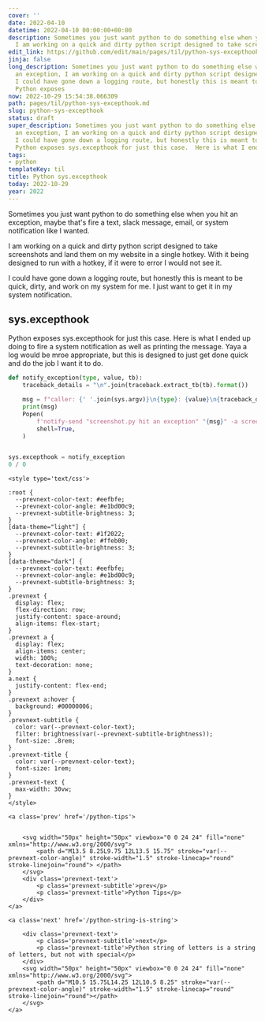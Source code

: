 ```yaml
---
cover: ''
date: 2022-04-10
datetime: 2022-04-10 00:00:00+00:00
description: Sometimes you just want python to do something else when you hit an exception,
  I am working on a quick and dirty python script designed to take screenshots I co
edit_link: https://github.com/edit/main/pages/til/python-sys-excepthook.md
jinja: false
long_description: Sometimes you just want python to do something else when you hit
  an exception, I am working on a quick and dirty python script designed to take screenshots
  I could have gone down a logging route, but honestly this is meant to be quick,
  Python exposes
now: 2022-10-29 15:54:38.066309
path: pages/til/python-sys-excepthook.md
slug: python-sys-excepthook
status: draft
super_description: Sometimes you just want python to do something else when you hit
  an exception, I am working on a quick and dirty python script designed to take screenshots
  I could have gone down a logging route, but honestly this is meant to be quick,
  Python exposes sys.excepthook for just this case.  Here is what I ended up
tags:
- python
templateKey: til
title: Python sys.excepthook
today: 2022-10-29
year: 2022
---
```


Sometimes you just want python to do something else when you hit an exception,
maybe that's fire a text, slack message, email, or system notification like I
wanted.

I am working on a quick and dirty python script designed to take screenshots
and land them on my website in a single hotkey.  With it being designed to run
with a hotkey, if it were to error I would not see it.

I could have gone down a logging route, but honestly this is meant to be quick,
dirty, and work on my system for me.  I just want to get it in my system
notification.

## sys.excepthook

Python exposes sys.excepthook for just this case.  Here is what I ended up
doing to fire a system notification as well as printing the message.  Yaya a
log would be mroe appropriate, but this is designed to just get done quick and
do the job I want it to do.

```python
def notify_exception(type, value, tb):
    traceback_details = "\n".join(traceback.extract_tb(tb).format())

    msg = f"caller: {' '.join(sys.argv)}\n{type}: {value}\n{traceback_details}"
    print(msg)
    Popen(
        f'notify-send "screenshot.py hit an exception" "{msg}" -a screenshot.py',
        shell=True,
    )


sys.excepthook = notify_exception
0 / 0
```
<div class='prevnext'>

    <style type='text/css'>

    :root {
      --prevnext-color-text: #eefbfe;
      --prevnext-color-angle: #e1bd00c9;
      --prevnext-subtitle-brightness: 3;
    }
    [data-theme="light"] {
      --prevnext-color-text: #1f2022;
      --prevnext-color-angle: #ffeb00;
      --prevnext-subtitle-brightness: 3;
    }
    [data-theme="dark"] {
      --prevnext-color-text: #eefbfe;
      --prevnext-color-angle: #e1bd00c9;
      --prevnext-subtitle-brightness: 3;
    }
    .prevnext {
      display: flex;
      flex-direction: row;
      justify-content: space-around;
      align-items: flex-start;
    }
    .prevnext a {
      display: flex;
      align-items: center;
      width: 100%;
      text-decoration: none;
    }
    a.next {
      justify-content: flex-end;
    }
    .prevnext a:hover {
      background: #00000006;
    }
    .prevnext-subtitle {
      color: var(--prevnext-color-text);
      filter: brightness(var(--prevnext-subtitle-brightness));
      font-size: .8rem;
    }
    .prevnext-title {
      color: var(--prevnext-color-text);
      font-size: 1rem;
    }
    .prevnext-text {
      max-width: 30vw;
    }
    </style>
    
    <a class='prev' href='/python-tips'>
    

        <svg width="50px" height="50px" viewbox="0 0 24 24" fill="none" xmlns="http://www.w3.org/2000/svg">
            <path d="M13.5 8.25L9.75 12L13.5 15.75" stroke="var(--prevnext-color-angle)" stroke-width="1.5" stroke-linecap="round" stroke-linejoin="round"> </path>
        </svg>
        <div class='prevnext-text'>
            <p class='prevnext-subtitle'>prev</p>
            <p class='prevnext-title'>Python Tips</p>
        </div>
    </a>
    
    <a class='next' href='/python-string-is-string'>
    
        <div class='prevnext-text'>
            <p class='prevnext-subtitle'>next</p>
            <p class='prevnext-title'>Python string of letters is a string of letters, but not with special</p>
        </div>
        <svg width="50px" height="50px" viewbox="0 0 24 24" fill="none" xmlns="http://www.w3.org/2000/svg">
            <path d="M10.5 15.75L14.25 12L10.5 8.25" stroke="var(--prevnext-color-angle)" stroke-width="1.5" stroke-linecap="round" stroke-linejoin="round"></path>
        </svg>
    </a>
  </div>